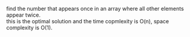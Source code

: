 find the number that appears once in an array where all other elements appear twice.  
this is the optimal solution and the time copmlexity is O(n), space complexity is O(1).
